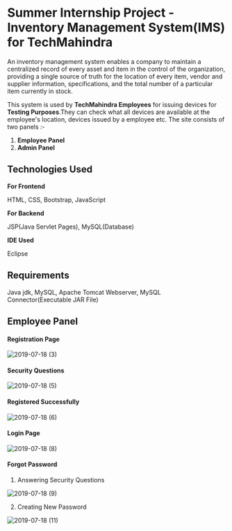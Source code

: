 # Summer Internship Project - Inventory Management System(IMS) for TechMahindra


An inventory management system enables a company to maintain a centralized record of every asset and item in the control of the organization, providing a single source of truth for the location of every item, vendor and supplier information, specifications, and the total number of a particular item currently in stock.

This system is used by **TechMahindra Employees** for issuing devices for **Testing Purposes**.They can check what all devices are available at the employee's location, devices issued by a employee etc. The site consists of two panels :-


1.  **Employee Panel**
2.  **Admin Panel**

## Technologies Used ##

  **For Frontend**
  
  HTML, CSS, Bootstrap, JavaScript
  
   **For Backend**
   
   JSP(Java Servlet Pages), MySQL(Database)
   
  **IDE Used**
   
   Eclipse
   
## Requirements ##

 Java jdk, MySQL, Apache Tomcat Webserver, MySQL Connector(Executable JAR File)
 
 ## Employee Panel ##
 

#### Registration Page ####

![2019-07-18 (3)](https://user-images.githubusercontent.com/40232447/61474811-1052b880-a9a7-11e9-86b6-1a72ca4af8b8.png)

#### Security Questions ####

![2019-07-18 (5)](https://user-images.githubusercontent.com/40232447/61475535-a2a78c00-a9a8-11e9-8e1e-916cf26afe6d.png)


#### Registered Successfully ####

![2019-07-18 (6)](https://user-images.githubusercontent.com/40232447/61475675-f7e39d80-a9a8-11e9-80c3-0fe02a904a2a.png)


 #### Login Page ####
 
 ![2019-07-18 (8)](https://user-images.githubusercontent.com/40232447/61475923-7fc9a780-a9a9-11e9-807a-b7d2778b130d.png)
 
 
 #### Forgot Password ####
 
 1. Answering Security Questions
 
 ![2019-07-18 (9)](https://user-images.githubusercontent.com/40232447/61476170-0a120b80-a9aa-11e9-8814-1a38ed5df434.png)
 
 
 2. Creating New Password
 
 ![2019-07-18 (11)](https://user-images.githubusercontent.com/40232447/61476480-cd92df80-a9aa-11e9-87f4-5b623611514d.png)
